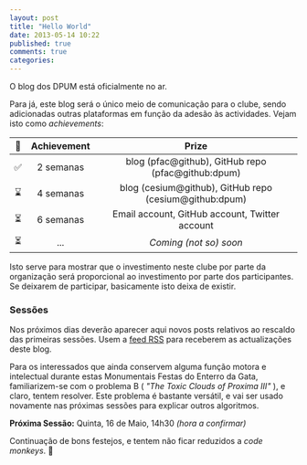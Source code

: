 ```yaml
---
layout: post
title: "Hello World"
date: 2013-05-14 10:22
published: true
comments: true
categories: 
---
```


O blog dos DPUM está oficialmente no ar.

<!--more-->

Para já, este blog será o único meio de comunicação para o clube, sendo adicionadas outras plataformas em função da adesão às actividades. Vejam isto como _achievements_:

 :symbols:                | Achievement | Prize 
:------------------------:|:-----------:|:------------------------------------------------------:
 :white_check_mark:       | 2 semanas   | blog (pfac@github), GitHub repo (pfac@github:dpum)
 :hourglass:              | 4 semanas   | blog (cesium@github), GitHub repo (cesium@github:dpum)
 :hourglass_flowing_sand: | 6 semanas   | Email account, GitHub account, Twitter account
 :hourglass_flowing_sand: | ...         | _Coming (not so) soon_

Isto serve para mostrar que o investimento neste clube por parte da organização será proporcional ao investimento por parte dos participantes. Se deixarem de participar, basicamente isto deixa de existir.


### Sessões

Nos próximos dias deverão aparecer aqui novos posts relativos ao rescaldo das primeiras sessões. Usem a [feed RSS](/atom.xml) para receberem as actualizações deste blog.

Para os interessados que ainda conservem alguma função motora e intelectual durante estas Monumentais Festas do Enterro da Gata, familiarizem-se com o problema B ( _"The Toxic Clouds of Proxima III"_ ), e claro, tentem resolver. Este problema é bastante versátil, e vai ser usado novamente nas próximas sessões para explicar outros algoritmos.

__Próxima Sessão:__ Quinta, 16 de Maio, 14h30 _(hora a confirmar)_

Continuação de bons festejos, e tentem não ficar reduzidos a _code monkeys_. :monkey:
